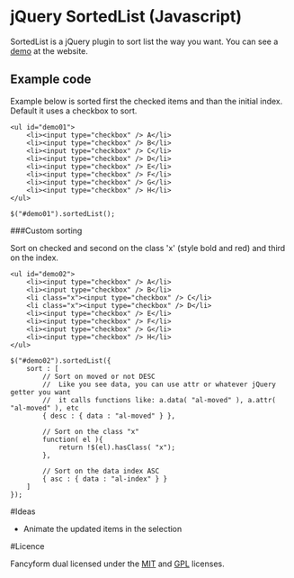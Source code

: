 # jQuery SortedList (Javascript)

SortedList is a jQuery plugin to sort list the way you want. You can see a [demo](http://www.lutrasoft.nl/jQuery/SortedList/) at the website.

## Example code

Example below is sorted first the checked items and than the initial index. Default it uses a checkbox to sort.

	<ul id="demo01">
		<li><input type="checkbox" /> A</li>
		<li><input type="checkbox" /> B</li>
		<li><input type="checkbox" /> C</li>
		<li><input type="checkbox" /> D</li>
		<li><input type="checkbox" /> E</li>
		<li><input type="checkbox" /> F</li>
		<li><input type="checkbox" /> G</li>
		<li><input type="checkbox" /> H</li>
	</ul>
	
	$("#demo01").sortedList();
	
###Custom sorting

Sort on checked and second on the class 'x' (style bold and red) and third on the index.

	<ul id="demo02">
		<li><input type="checkbox" /> A</li>
		<li><input type="checkbox" /> B</li>
		<li class="x"><input type="checkbox" /> C</li>
		<li class="x"><input type="checkbox" /> D</li>
		<li><input type="checkbox" /> E</li>
		<li><input type="checkbox" /> F</li>
		<li><input type="checkbox" /> G</li>
		<li><input type="checkbox" /> H</li>
	</ul>
	
	$("#demo02").sortedList({
		sort : [
			// Sort on moved or not DESC
			//	Like you see data, you can use attr or whatever jQuery getter you want
			//	it calls functions like: a.data( "al-moved" ), a.attr( "al-moved" ), etc
			{ desc : { data : "al-moved" } },
			
			// Sort on the class "x"
			function( el ){
				return !$(el).hasClass( "x");
			},
			
			// Sort on the data index ASC
			{ asc : { data : "al-index" } }
		]
	});

#Ideas

* Animate the updated items in the selection

#Licence

Fancyform dual licensed under the [MIT](http://opensource.org/licenses/mit-license.php) and [GPL](http://www.gnu.org/licenses/gpl.html) licenses.
